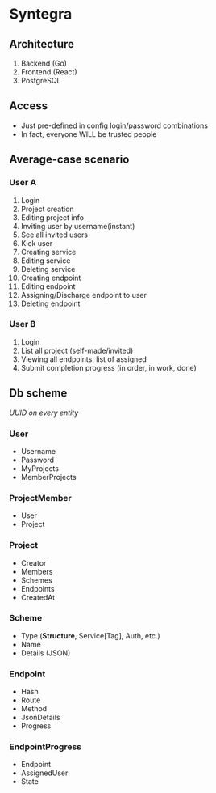 # Syntegra

## Architecture
1. Backend (Go)
2. Frontend (React)
3. PostgreSQL

## Access
* Just pre-defined in config login/password combinations
* In fact, everyone WILL be trusted people

## Average-case scenario
### User A
1. Login
2. Project creation
3. Editing project info
4. Inviting user by username(instant)
5. See all invited users
6. Kick user
7. Creating service
8. Editing service
9. Deleting service
10. Creating endpoint
11. Editing endpoint
12. Assigning/Discharge endpoint to user
12. Deleting endpoint

### User B
1. Login
2. List all project (self-made/invited)
3. Viewing all endpoints, list of assigned
4. Submit completion progress (in order, in work, done)

## Db scheme
*UUID on every entity*
### User
* Username
* Password
* MyProjects
* MemberProjects

### ProjectMember
* User
* Project

### Project
* Creator
* Members
* Schemes
* Endpoints
* CreatedAt

### Scheme
* Type (**Structure**, Service[Tag], Auth, etc.)
* Name
* Details (JSON)

### Endpoint
* Hash
* Route
* Method
* JsonDetails
* Progress

### EndpointProgress
* Endpoint
* AssignedUser
* State